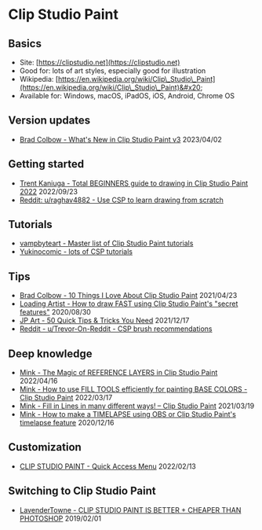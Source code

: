# Clip Studio Paint

## Basics

* Site: [https://clipstudio.net](https://clipstudio.net)   &#x20;
* Good for: lots of art styles, especially good for illustration
* Wikipedia: [https://en.wikipedia.org/wiki/Clip\_Studio\_Paint](https://en.wikipedia.org/wiki/Clip\_Studio\_Paint)&#x20;
* Available for: Windows, macOS, iPadOS, iOS, Android, Chrome OS

## Version updates

* [Brad Colbow - What's New in Clip Studio Paint v3](https://www.youtube.com/watch?v=2ynYTm-59dE) 2023/04/02

## Getting started

* [Trent Kaniuga - Total BEGINNERS guide to drawing in Clip Studio Paint 2022](https://youtu.be/6cwfkCl8fwo) 2022/09/23
* [Reddit: u/raghav4882 - Use CSP to learn drawing from scratch](https://www.reddit.com/r/ClipStudio/comments/16ltxhu/use\_csp\_to\_learn\_drawing\_from\_scratch/)&#x20;

## Tutorials

* [vampbyteart - Master list of Clip Studio Paint tutorials ](https://vampbyteart.tumblr.com/post/705442374570115072/clip-studio-paint-tutorial-masterlist)&#x20;
* [Yukinocomic - lots of CSP tutorials](https://youtu.be/W2krGZWoKkw) &#x20;

## Tips

* [Brad Colbow - 10 Things I Love About Clip Studio Paint](https://youtu.be/lmx4QPvIRtQ) 2021/04/23
* [Loading Artist - How to draw FAST using Clip Studio Paint's "secret features"](https://youtu.be/Uel2DS8L9zA)  2020/08/30
* [JP Art - 50 Quick Tips & Tricks You Need](https://youtu.be/CQ3V5i5xm0g) 2021/12/17
* [Reddit - u/Trevor-On-Reddit - CSP brush recommendations](https://www.reddit.com/r/ClipStudio/comments/179atr6/just\_started\_out\_any\_brush\_recommendations) &#x20;

## Deep knowledge

* [Mink - The Magic of REFERENCE LAYERS in Clip Studio Paint](https://youtu.be/5Q4zswF1voI)  2022/04/16
* [Mink - How to use FILL TOOLS efficiently for painting BASE COLORS - Clip Studio Paint](https://youtu.be/zkvJih9REkw)  2022/03/17
* [Mink - Fill in Lines in many different ways! – Clip Studio Paint](https://youtu.be/zQC9d4lmTYg) 2021/03/19
* [Mink - How to make a TIMELAPSE using OBS or Clip Studio Paint's timelapse feature](https://youtu.be/eihIFwag\_vM) 2020/12/16

## Customization

* [CLIP STUDIO PAINT - Quick Access Menu](https://www.youtube.com/watch?v=sSpOdFO7sxA) 2022/02/13

## Switching to Clip Studio Paint

* [LavenderTowne - CLIP STUDIO PAINT IS BETTER + CHEAPER THAN PHOTOSHOP](https://youtu.be/2Y7VPCUtjCY) 2019/02/01

